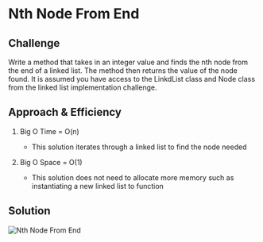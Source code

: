 # Nth Node From End

## Challenge
Write a method that takes in an integer value and finds the nth node from the end of a linked list. The method then returns the value of the node found. It is assumed you have access to the LinkdList class and Node class from the linked list implementation challenge.

## Approach & Efficiency

1. Big O Time = O(n)
	- This solution iterates through a linked list to find the node needed

2. Big O Space = O(1)
	- This solution does not need to allocate more memory such as instantiating a new linked list to function

## Solution

![Nth Node From End](../../assets/Challenge5.jpg)

